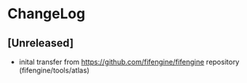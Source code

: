 # ChangeLog

## [Unreleased]

- inital transfer from https://github.com/fifengine/fifengine repository (fifengine/tools/atlas)